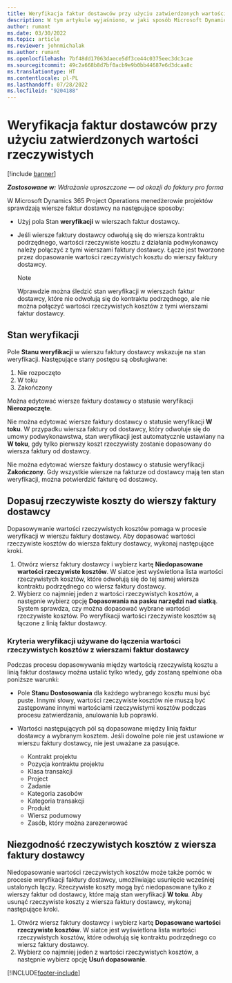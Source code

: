 ```yaml
---
title: Weryfikacja faktur dostawców przy użyciu zatwierdzonych wartości rzeczywistych
description: W tym artykule wyjaśniono, w jaki sposób Microsoft Dynamics 365 Project Operations umożliwia kierownikom projektów weryfikację faktur od dostawców z wartościami rzeczywistymi, które zostały zatwierdzone jako wykonawcy wykonali pracę i zarejestrowany czas, oraz wydatki i materiały, które były używane przez członków zespołu projektowego.
author: rumant
ms.date: 03/30/2022
ms.topic: article
ms.reviewer: johnmichalak
ms.author: rumant
ms.openlocfilehash: 7bf48dd17063daece5df3ce44c0375eec3dc3cae
ms.sourcegitcommit: 49c2a668b8d7bf0acb9e9b0bb44687e6d3dcaa8c
ms.translationtype: HT
ms.contentlocale: pl-PL
ms.lasthandoff: 07/28/2022
ms.locfileid: "9204188"
---
```

# <a name="verification-of-vendor-invoices-with-approved-actuals"></a>Weryfikacja faktur dostawców przy użyciu zatwierdzonych wartości rzeczywistych

[!include [banner](../../includes/dataverse-preview.md)]

_**Zastosowane w:** Wdrażanie uproszczone — od okazji do faktury pro forma_

W Microsoft Dynamics 365 Project Operations menedżerowie projektów sprawdzają wiersze faktur dostawcy na następujące sposoby:

- Użyj pola Stan **weryfikacji** w wierszach faktur dostawcy.
- Jeśli wiersze faktury dostawcy odwołują się do wiersza kontraktu podrzędnego, wartości rzeczywiste kosztu z działania podwykonawcy należy połączyć z tymi wierszami faktury dostawcy. Łącze jest tworzone przez dopasowanie wartości rzeczywistych kosztu do wierszy faktury dostawcy.

    > [!NOTE]
    > Wprawdzie można śledzić stan weryfikacji w wierszach faktur dostawcy, które nie odwołują się do kontraktu podrzędnego, ale nie można połączyć wartości rzeczywistych kosztów z tymi wierszami faktur dostawcy.

## <a name="verification-status"></a>Stan weryfikacji

Pole **Stanu weryfikacji** w wierszu faktury dostawcy wskazuje na stan weryfikacji. Następujące stany postępu są obsługiwane:

1. Nie rozpoczęto
2. W toku
3. Zakończony

Można edytować wiersze faktury dostawcy o statusie weryfikacji **Nierozpoczęte**.

Nie można edytować wiersze faktury dostawcy o statusie weryfikacji **W toku**. W przypadku wiersza faktury od dostawcy, który odwołuje się do umowy podwykonawstwa, stan weryfikacji jest automatycznie ustawiany na **W toku**, gdy tylko pierwszy koszt rzeczywisty zostanie dopasowany do wiersza faktury od dostawcy.

Nie można edytować wiersze faktury dostawcy o statusie weryfikacji **Zakończony**. Gdy wszystkie wiersze na fakturze od dostawcy mają ten stan weryfikacji, można potwierdzić fakturę od dostawcy.

## <a name="match-cost-actuals-to-vendor-invoice-lines"></a>Dopasuj rzeczywiste koszty do wierszy faktury dostawcy

Dopasowywanie wartości rzeczywistych kosztów pomaga w procesie weryfikacji w wierszu faktury dostawcy. Aby dopasować wartości rzeczywiste kosztów do wiersza faktury dostawcy, wykonaj następujące kroki.

1. Otwórz wiersz faktury dostawcy i wybierz kartę **Niedopasowane wartości rzeczywiste kosztów**. W siatce jest wyświetlona lista wartości rzeczywistych kosztów, które odwołują się do tej samej wiersza kontraktu podrzędnego co wiersz faktury dostawcy.
2. Wybierz co najmniej jeden z wartości rzeczywistych kosztów, a następnie wybierz opcję **Dopasowania na pasku narzędzi nad siatką**. System sprawdza, czy można dopasować wybrane wartości rzeczywiste kosztów. Po weryfikacji wartości rzeczywiste kosztów są łączone z linią faktur dostawcy.

### <a name="validation-criteria-that-are-used-to-link-cost-actuals-to-vendor-invoice-lines"></a>Kryteria weryfikacji używane do łączenia wartości rzeczywistych kosztów z wierszami faktur dostawcy

Podczas procesu dopasowywania między wartością rzeczywistą kosztu a linią faktur dostawcy można ustalić tylko wtedy, gdy zostaną spełnione oba poniższe warunki:

- Pole **Stanu Dostosowania** dla każdego wybranego kosztu musi być puste. Innymi słowy, wartości rzeczywiste kosztów nie muszą być zastępowane innymi wartościami rzeczywistymi kosztów podczas procesu zatwierdzania, anulowania lub poprawki.
- Wartości następujących pól są dopasowane między linią faktur dostawcy a wybranym kosztem. Jeśli dowolne pole nie jest ustawione w wierszu faktury dostawcy, nie jest uważane za pasujące.

    - Kontrakt projektu
    - Pozycja kontraktu projektu
    - Klasa transakcji
    - Project
    - Zadanie
    - Kategoria zasobów
    - Kategoria transakcji
    - Produkt
    - Wiersz podumowy
    - Zasób, który można zarezerwować

## <a name="unmatch-cost-actuals-from-a-vendor-invoice-line"></a>Niezgodność rzeczywistych kosztów z wiersza faktury dostawcy

Niedopasowanie wartości rzeczywistych kosztów może także pomóc w procesie weryfikacji faktury dostawcy, umożliwiając usunięcie wcześniej ustalonych łączy. Rzeczywiste koszty mogą być niedopasowane tylko z wierszy faktur od dostawcy, które mają stan weryfikacji **W toku**. Aby usunąć rzeczywiste koszty z wiersza faktury dostawcy, wykonaj następujące kroki.

1. Otwórz wiersz faktury dostawcy i wybierz kartę **Dopasowane wartości rzeczywiste kosztów**. W siatce jest wyświetlona lista wartości rzeczywistych kosztów, które odwołują się kontraktu podrzędnego co wiersz faktury dostawcy.
2. Wybierz co najmniej jeden z wartości rzeczywistych kosztów, a następnie wybierz opcję **Usuń dopasowanie**.

[!INCLUDE[footer-include](../../includes/footer-banner.md)]
